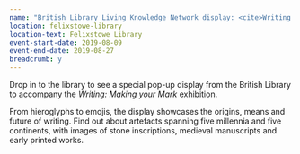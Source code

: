 ```yaml
---
name: "British Library Living Knowledge Network display: <cite>Writing: Making your Mark</cite>"
location: felixstowe-library
location-text: Felixstowe Library
event-start-date: 2019-08-09
event-end-date: 2019-08-27
breadcrumb: y
---
```


Drop in to the library to see a special pop-up display from the British Library to accompany the <cite>Writing: Making your Mark</cite> exhibition.

From hieroglyphs to emojis, the display showcases the origins, means and future of writing. Find out about artefacts spanning five millennia and five continents, with images of stone inscriptions, medieval manuscripts and early printed works.
